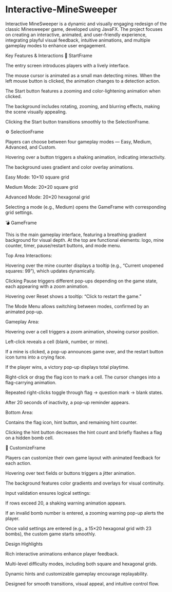 # Interactive-MineSweeper
Interactive MineSweeper is a dynamic and visually engaging redesign of the classic Minesweeper game, developed using JavaFX. The project focuses on creating an interactive, animated, and user-friendly experience, integrating playful visual feedback, intuitive animations, and multiple gameplay modes to enhance user engagement.

Key Features & Interactions
🏁 StartFrame

The entry screen introduces players with a lively interface.

The mouse cursor is animated as a small man detecting mines. When the left mouse button is clicked, the animation changes to a detection action.

The Start button features a zooming and color-lightening animation when clicked.

The background includes rotating, zooming, and blurring effects, making the scene visually appealing.

Clicking the Start button transitions smoothly to the SelectionFrame.

⚙️ SelectionFrame

Players can choose between four gameplay modes — Easy, Medium, Advanced, and Custom.

Hovering over a button triggers a shaking animation, indicating interactivity.

The background uses gradient and color overlay animations.

Easy Mode: 10×10 square grid

Medium Mode: 20×20 square grid

Advanced Mode: 20×20 hexagonal grid

Selecting a mode (e.g., Medium) opens the GameFrame with corresponding grid settings.

💣 GameFrame

This is the main gameplay interface, featuring a breathing gradient background for visual depth.
At the top are functional elements: logo, mine counter, timer, pause/restart buttons, and mode menu.

Top Area Interactions:

Hovering over the mine counter displays a tooltip (e.g., “Current unopened squares: 99”), which updates dynamically.

Clicking Pause triggers different pop-ups depending on the game state, each appearing with a zoom animation.

Hovering over Reset shows a tooltip: “Click to restart the game.”

The Mode Menu allows switching between modes, confirmed by an animated pop-up.

Gameplay Area:

Hovering over a cell triggers a zoom animation, showing cursor position.

Left-click reveals a cell (blank, number, or mine).

If a mine is clicked, a pop-up announces game over, and the restart button icon turns into a crying face.

If the player wins, a victory pop-up displays total playtime.

Right-click or drag the flag icon to mark a cell. The cursor changes into a flag-carrying animation.

Repeated right-clicks toggle through flag → question mark → blank states.

After 20 seconds of inactivity, a pop-up reminder appears.

Bottom Area:

Contains the flag icon, hint button, and remaining hint counter.

Clicking the hint button decreases the hint count and briefly flashes a flag on a hidden bomb cell.

🧩 CustomizeFrame

Players can customize their own game layout with animated feedback for each action.

Hovering over text fields or buttons triggers a jitter animation.

The background features color gradients and overlays for visual continuity.

Input validation ensures logical settings:

If rows exceed 20, a shaking warning animation appears.

If an invalid bomb number is entered, a zooming warning pop-up alerts the player.

Once valid settings are entered (e.g., a 15×20 hexagonal grid with 23 bombs), the custom game starts smoothly.

Design Highlights

Rich interactive animations enhance player feedback.

Multi-level difficulty modes, including both square and hexagonal grids.

Dynamic hints and customizable gameplay encourage replayability.

Designed for smooth transitions, visual appeal, and intuitive control flow.
